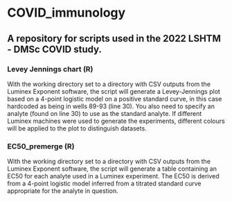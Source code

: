 # COVID_immunology

## A repository for scripts used in the 2022 LSHTM - DMSc COVID study.

### Levey Jennings chart (R)
With the working directory set to a directory with CSV outputs from the Luminex Exponent software, the script will generate a Levey-Jennings plot based on a 4-point logistic model on a positive standard curve, in this case hardcoded as being in wells 89-93 (line 30). You also need to specify an analyte (found on line 30) to use as the standard analyte. If different Luminex machines were used to generate the experiments, different colours will be applied to the plot to distinguish datasets.

### EC50_premerge (R)
With the working directory set to a directory with CSV outputs from the Luminex Exponent software, the script will generate a table containing an EC50 for each analyte used in a Luminex experiment. The EC50 is derived from a 4-point logistic model inferred from a titrated standard curve appropriate for the analyte in question.


